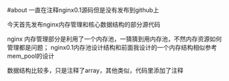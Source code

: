
#about
一直在注释nginx0.1源码但是没有发布到github上


今天首先发布nginx内存管理和核心数据结构的部分源代码

nginx 内存管理部分是利用了一个内存池，一猜猜到用内存池，不然内存资源如何管理都是问题；
nginx0.1内存池设计结构和前面我设计的一个内存结构相似参考mem_pool的设计


数据结构比较多，只是注释了array，其他类似，代码里添加了注释
